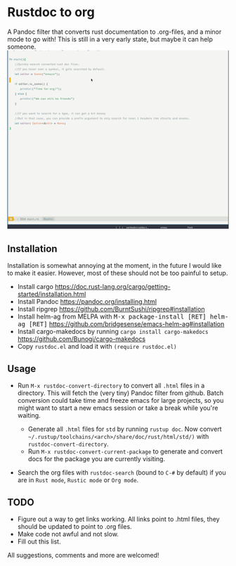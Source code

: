 # Rustdoc to org
A Pandoc filter that converts rust documentation to .org-files, and a minor mode to go with! This is still in a very early state, but maybe it can help someone.
![Demo with helm ag](demo.gif)

## Installation

Installation is somewhat annoying at the moment, in the future I would like to make it easier. However, most of these should not be too painful to setup.

* Install cargo https://doc.rust-lang.org/cargo/getting-started/installation.html
* Install Pandoc https://pandoc.org/installing.html
* Install ripgrep https://github.com/BurntSushi/ripgrep#installation
* Install helm-ag from MELPA with <kbd>M-x package-install [RET] helm-ag [RET]</kbd> https://github.com/bridgesense/emacs-helm-ag#installation
* Install cargo-makedocs by running `cargo install cargo-makedocs` https://github.com/Bunogi/cargo-makedocs
* Copy `rustdoc.el` and load it with `(require rustdoc.el)`

## Usage

* Run `M-x rustdoc-convert-directory` to convert all `.html` files in a directory. This will fetch the (very tiny) Pandoc filter from github. Batch conversion could take time and freeze emacs for large projects, so you might want to start a new emacs session or take a break while you're waiting.
    * Generate all `.html` files for `std` by running `rustup doc`. Now convert `~/.rustup/toolchains/<arch>/share/doc/rust/html/std/)` with `rustdoc-convert-directory`.
    * Run `M-x rustdoc-convert-current-package` to generate and convert docs for the package you are currently visiting.

* Search the org files with `rustdoc-search` (bound to `C-#` by default) if you are in `Rust mode`, `Rustic mode` or `Org mode`.


## TODO

* Figure out a way to get links working. All links point to .html files, they should be updated to point to .org files.
* Make code not awful and not slow.
* Fill out this list.

All suggestions, comments and more are welcomed!
